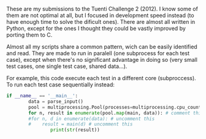 These are my submissions to the Tuenti Challenge 2 (2012).
I know some of them are not optimal at all, but I focused in development speed instead (to have enough time to solve the dificult ones).
There are almost all written in Python, except for the ones I thought they could be vastly improved by porting them to C.

Almost all my scripts share a common pattern, wich can be easily identified and read.
They are made to run in paralell (one subprocess for each test case), except when there's no significant advantage in doing so (very small test cases, one single test case, shared data...).

For example, this code execute each test in a different core (subproccess). To run each test case sequentially instead:
```python
if __name__ == '__main__':  
        data = parse_input()  
        pool = multiprocessing.Pool(processes=multiprocessing.cpu_count()) # comment this  
        for n, result in enumerate(pool.map(main, data)): # comment this  
        #for n, d in enumerate(data): # uncomment this  
        #    result = main(d) # uncomment this  
                print(str(result))
```